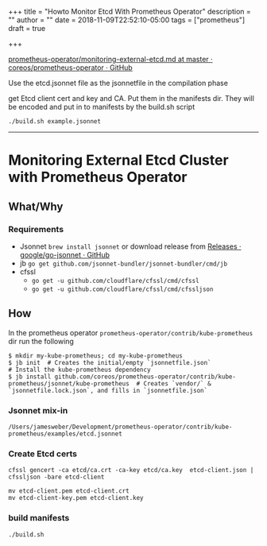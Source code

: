 +++
title = "Howto Monitor Etcd With Prometheus Operator"
description = ""
author = ""
date = 2018-11-09T22:52:10-05:00
tags = ["prometheus"]
draft = true

+++

[prometheus-operator/monitoring-external-etcd.md at master · coreos/prometheus-operator · GitHub](https://github.com/coreos/prometheus-operator/blob/master/contrib/kube-prometheus/docs/monitoring-external-etcd.md)

Use the etcd.jsonnet file as the jsonnetfile in the compilation phase


get Etcd client cert and key and CA. Put them in the manifests dir. They will be encoded and put in to manifests by the build.sh script

`./build.sh example.jsonnet`

---
# Monitoring External Etcd Cluster with Prometheus Operator
## What/Why
### Requirements
* Jsonnet `brew install jsonnet` or download release from [Releases · google/go-jsonnet · GitHub](https://github.com/google/go-jsonnet/releases)
* jb `go get github.com/jsonnet-bundler/jsonnet-bundler/cmd/jb`
* cfssl 
  * `go get -u github.com/cloudflare/cfssl/cmd/cfssl`
  * `go get -u github.com/cloudflare/cfssl/cmd/cfssljson`

## How
In the prometheus operator `prometheus-operator/contrib/kube-prometheus` dir run the following
```
$ mkdir my-kube-prometheus; cd my-kube-prometheus
$ jb init  # Creates the initial/empty `jsonnetfile.json`
# Install the kube-prometheus dependency
$ jb install github.com/coreos/prometheus-operator/contrib/kube-prometheus/jsonnet/kube-prometheus  # Creates `vendor/` & `jsonnetfile.lock.json`, and fills in `jsonnetfile.json`
```
### Jsonnet mix-in
`/Users/jamesweber/Development/prometheus-operator/contrib/kube-prometheus/examples/etcd.jsonnet`

### Create Etcd certs
`cfssl gencert -ca etcd/ca.crt -ca-key etcd/ca.key  etcd-client.json | cfssljson -bare etcd-client`

```
mv etcd-client.pem etcd-client.crt
mv etcd-client-key.pem etcd-client.key
```


### build manifests
`./build.sh`